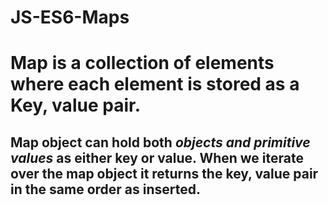 # JS-ES6-Maps
# **Map** is a collection of elements where each element is stored as a Key, value pair.
## **Map** object can hold both *objects and primitive values* as either key or value. When we iterate over the map object it returns the key, value pair in the same order as inserted.
